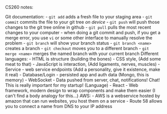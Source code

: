 CS260 notes:

Git documentation:
	- `git add` adds a fresh file to your staging area
	- `git commit` commits the file to your git tree *on device*
	- `git push` will push those changes to the git tree online in github
	- `git pull` pulls the most recent changes to your computer
	- when doing a git commit and push, if you get a merge error, you use `vi` or some other interface to manually resolve the problem
	- `git branch` will show your branch status
	- `git branch <name>` creates a branch
	- `git checkout` moves you to a different branch
	- `git merge <name>` merges the named branch with your current branch
Different languages:
	- HTML is structure (building the bones)
	- CSS style, (Add some meat to that)
	- JavaScript is interaction, (Add ligaments, nerves, muscles)
	- Service - web service endpoints (Add a personality, give it existence, make it real)
	- Database/Login - persisted app and auth data (Mongo, this is memory)
	- WebSocket - Data pushed from server, chat, notifications! Chat! This is really important for my startup! (Language)
	- React - Web framework, modern design to wrap components and make them easier (I can't find a body analogy for this...)
 AWS:
 	- AWS is a webservice hosted by amazon that can run websites, you host them on a service
  	- Route 58 allows you to connect a name from DNS to your IP address
  

